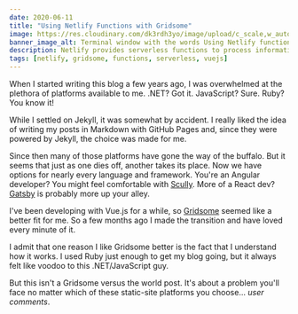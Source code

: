 ```yaml
---
date: 2020-06-11
title: "Using Netlify Functions with Gridsome"
image: https://res.cloudinary.com/dk3rdh3yo/image/upload/c_scale,w_auto/v1591897176/netlify-functions-gridsome_wvvqks.png
banner_image_alt: Terminal window with the words Using Netlify functions with Gridsome 
description: Netlify provides serverless functions to process information, while Gridsome provides a Vue.js based static-site generation. Combining the two allows developers to build static-sites with the same capabilities of dynamic sites; all while maintaining stability and scalability.
tags: [netlify, gridsome, functions, serverless, vuejs]
---
```


When I started writing this blog a few years ago, I was overwhelmed at the plethora of platforms available to me. .NET? Got it. JavaScript? Sure. Ruby? You know it!

While I settled on Jekyll, it was somewhat by accident. I really liked the idea of writing my posts in Markdown with GitHub Pages and, since they were powered by Jekyll, the choice was made for me.

<!--more-->

Since then many of those platforms have gone the way of the buffalo. But it seems that just as one dies off, another takes its place. Now we have options for nearly every language and framework. You're an Angular developer? You might feel comfortable with [Scully](https://github.com/scullyio/scully). More of a React dev? [Gatsby](https://www.gatsbyjs.org/) is probably more up your alley.

I've been developing with Vue.js for a while, so [Gridsome](https://gridsome.org/) seemed like a better fit for me. So a few months ago I made the transition and have loved every minute of it.

I admit that one reason I like Gridsome better is the fact that I understand how it works. I used Ruby just enough to get my blog going, but it always felt like voodoo to this .NET/JavaScript guy.

But this isn't a Gridsome versus the world post. It's about a problem you'll face no matter which of these static-site platforms you choose... *user comments*.

